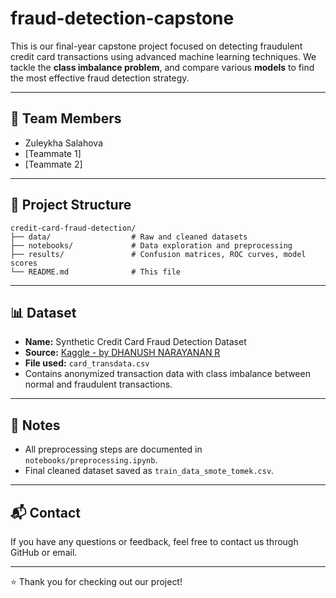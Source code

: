 # fraud-detection-capstone

This is our final-year capstone project focused on detecting fraudulent credit card transactions using advanced machine learning techniques. We tackle the **class imbalance problem**, and compare various **models** to find the most effective fraud detection strategy.

---

## 👥 Team Members

- Zuleykha Salahova
- [Teammate 1]
- [Teammate 2]
  
---

## 📁 Project Structure

```
credit-card-fraud-detection/
├── data/                  # Raw and cleaned datasets
├── notebooks/             # Data exploration and preprocessing 
├── results/               # Confusion matrices, ROC curves, model scores
└── README.md              # This file
```

---

## 📊 Dataset

- **Name:** Synthetic Credit Card Fraud Detection Dataset
- **Source:** [Kaggle - by DHANUSH NARAYANAN R](https://www.kaggle.com/datasets/dhanushnarayananr/synthetic-credit-card-transactions)
- **File used:** `card_transdata.csv`
- Contains anonymized transaction data with class imbalance between normal and fraudulent transactions.

---

## 📌 Notes

- All preprocessing steps are documented in `notebooks/preprocessing.ipynb`.
- Final cleaned dataset saved as `train_data_smote_tomek.csv`.

---

## 📬 Contact

If you have any questions or feedback, feel free to contact us through GitHub or email.

---

⭐️ Thank you for checking out our project!
